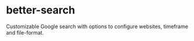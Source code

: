 # better-search
Customizable Google search with options to configure websites, timeframe and file-format.
